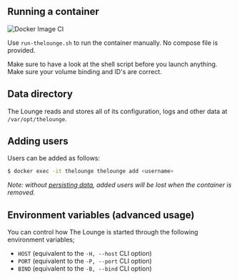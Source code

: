 ## Running a container

![Docker Image CI](https://github.com/mijndert/thelounge-docker/workflows/Docker%20Image%20CI/badge.svg) 

Use `run-thelounge.sh` to run the container manually. No compose file is provided.

Make sure to have a look at the shell script before you launch anything. Make sure your volume binding and ID's are correct.

## Data directory

The Lounge reads and stores all of its configuration, logs and other data at `/var/opt/thelounge`.

## Adding users

Users can be added as follows:
```sh
$ docker exec -it thelounge thelounge add <username>
```

*Note: without [persisting data](#data-directory), added users will be lost when the container is removed.*

## Environment variables (advanced usage)

You can control how The Lounge is started through the following environment variables;

- `HOST` (equivalent to the `-H, --host` CLI option)
- `PORT` (equivalent to the `-P, --port` CLI option)
- `BIND` (equivalent to the `-B, --bind` CLI option)
